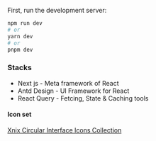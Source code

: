 First, run the development server:

```bash
npm run dev
# or
yarn dev
# or
pnpm dev
```

### Stacks

- Next js - Meta framework of React
- Antd Design - UI Framework for React
- React Query - Fetcing, State & Caching tools

#### Icon set

[Xnix Circular Interface Icons Collection](https://www.svgrepo.com/collection/xnix-circular-interface-icons)
